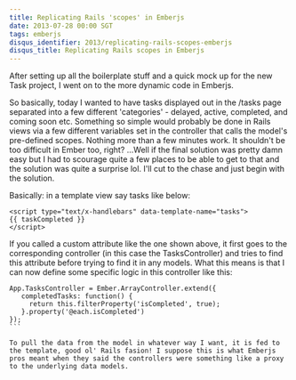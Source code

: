 ```yaml
---
title: Replicating Rails 'scopes' in Emberjs
date: 2013-07-28 00:00 SGT
tags: emberjs
disqus_identifier: 2013/replicating-rails-scopes-emberjs
disqus_title: Replicating Rails scopes in Emberjs
---
```

After setting up all the boilerplate stuff and a quick mock up for the new Task project, I went on to the more dynamic code in Emberjs. 

So basically, today I wanted to have tasks displayed out in the /tasks page separated into a few different 'categories' - delayed, active, completed, and coming soon etc. Something so simple would probably be done in Rails views via a few different variables set in the controller that calls the model's pre-defined scopes. Nothing more than a few minutes work. It shouldn't be too difficult in Ember too, right? ...Well if the final solution was pretty damn easy but I had to scourage quite a few places to be able to get to that and the solution was quite a surprise lol. I'll cut to the chase and just begin with the solution.

Basically: in a template view say tasks like below:

```
<script type="te​xt/x-handlebars" data-template-name="tasks">
{{ taskCompleted }}
</script>
```

If you called a custom attribute like the one shown above, it first goes to the corresponding controller (in this case the TasksController) and tries to find this attribute before trying to find it in any models. What this means is that I can now define some specific logic in this controller like this:

````
App.TasksController = Ember.ArrayController.extend({
   completedTasks: function() {
     return this.filterProperty('isCompleted', true);
   }.property('@each.isCompleted')
});
```

To pull the data from the model in whatever way I want, it is fed to the template, good ol' Rails fasion! I suppose this is what Emberjs pros meant when they said the controllers were something like a proxy to the underlying data models. 

